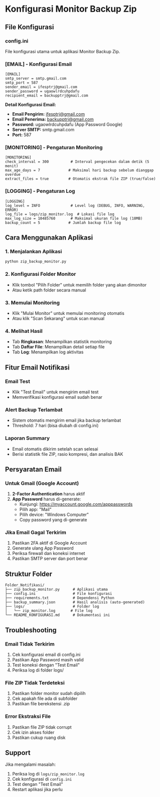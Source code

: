# Konfigurasi Monitor Backup Zip

## File Konfigurasi

### config.ini
File konfigurasi utama untuk aplikasi Monitor Backup Zip.

### [EMAIL] - Konfigurasi Email
```
[EMAIL]
smtp_server = smtp.gmail.com
smtp_port = 587
sender_email = ifesptrj@gmail.com
sender_password = ugaowlrdcuhpdafu
recipient_email = backupptrj@gmail.com
```

**Detail Konfigurasi Email:**
- **Email Pengirim:** ifesptrj@gmail.com
- **Email Penerima:** backupptrj@gmail.com
- **Password:** ugaowlrdcuhpdafu (App Password Google)
- **Server SMTP:** smtp.gmail.com
- **Port:** 587

### [MONITORING] - Pengaturan Monitoring
```
[MONITORING]
check_interval = 300          # Interval pengecekan dalam detik (5 menit)
max_age_days = 7             # Maksimal hari backup sebelum dianggap overdue
extract_files = true         # Otomatis ekstrak file ZIP (true/false)
```

### [LOGGING] - Pengaturan Log
```
[LOGGING]
log_level = INFO              # Level log (DEBUG, INFO, WARNING, ERROR)
log_file = logs/zip_monitor.log  # Lokasi file log
max_log_size = 10485760       # Maksimal ukuran file log (10MB)
backup_count = 5             # Jumlah backup file log
```

## Cara Menggunakan Aplikasi

### 1. Menjalankan Aplikasi
```bash
python zip_backup_monitor.py
```

### 2. Konfigurasi Folder Monitor
- Klik tombol "Pilih Folder" untuk memilih folder yang akan dimonitor
- Atau ketik path folder secara manual

### 3. Memulai Monitoring
- Klik "Mulai Monitor" untuk memulai monitoring otomatis
- Atau klik "Scan Sekarang" untuk scan manual

### 4. Melihat Hasil
- Tab **Ringkasan**: Menampilkan statistik monitoring
- Tab **Daftar File**: Menampilkan detail setiap file
- Tab **Log**: Menampilkan log aktivitas

## Fitur Email Notifikasi

### Email Test
- Klik "Test Email" untuk mengirim email test
- Memverifikasi konfigurasi email sudah benar

### Alert Backup Terlambat
- Sistem otomatis mengirim email jika backup terlambat
- Threshold: 7 hari (bisa diubah di config.ini)

### Laporan Summary
- Email otomatis dikirim setelah scan selesai
- Berisi statistik file ZIP, rasio kompresi, dan analisis BAK

## Persyaratan Email

### Untuk Gmail (Google Account)
1. **2-Factor Authentication** harus aktif
2. **App Password** harus di-generate:
   - Kunjungi: https://myaccount.google.com/apppasswords
   - Pilih app: "Mail"
   - Pilih device: "Windows Computer"
   - Copy password yang di-generate

### Jika Email Gagal Terkirim
1. Pastikan 2FA aktif di Google Account
2. Generate ulang App Password
3. Periksa firewall dan koneksi internet
4. Pastikan SMTP server dan port benar

## Struktur Folder

```
Folder_Notifikasi/
├── zip_backup_monitor.py      # Aplikasi utama
├── config.ini                 # File konfigurasi
├── requirements.txt           # Dependensi Python
├── backup_summary.json        # Hasil analisis (auto-generated)
├── logs/                      # Folder log
│   └── zip_monitor.log       # File log
└── README_KONFIGURASI.md      # Dokumentasi ini
```

## Troubleshooting

### Email Tidak Terkirim
1. Cek konfigurasi email di config.ini
2. Pastikan App Password masih valid
3. Test koneksi dengan "Test Email"
4. Periksa log di folder logs/

### File ZIP Tidak Terdeteksi
1. Pastikan folder monitor sudah dipilih
2. Cek apakah file ada di subfolder
3. Pastikan file berekstensi .zip

### Error Ekstraksi File
1. Pastikan file ZIP tidak corrupt
2. Cek izin akses folder
3. Pastikan cukup ruang disk

## Support

Jika mengalami masalah:
1. Periksa log di `logs/zip_monitor.log`
2. Cek konfigurasi di `config.ini`
3. Test dengan "Test Email"
4. Restart aplikasi jika perlu